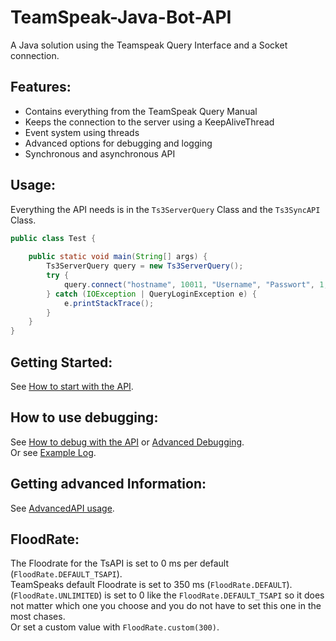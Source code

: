 # TeamSpeak-Java-Bot-API
A Java solution using the Teamspeak Query Interface and a Socket connection.

## Features:
- Contains everything from the TeamSpeak Query Manual
- Keeps the connection to the server using a KeepAliveThread
- Event system using threads
- Advanced options for debugging and logging
- Synchronous and asynchronous API

## Usage:
Everything the API needs is in the `Ts3ServerQuery` Class and the
`Ts3SyncAPI` Class.
```java
public class Test {
    
    public static void main(String[] args) {
        Ts3ServerQuery query = new Ts3ServerQuery();
        try {
            query.connect("hostname", 10011, "Username", "Passwort", 1, "Ts³-Bot", 1);
        } catch (IOException | QueryLoginException e) {
            e.printStackTrace();
        }
    }
}
```
## Getting Started:
See [How to start with the API](wiki/Advanced-API).

## How to use debugging:
See [How to debug with the API](wiki/Debugging) or [Advanced Debugging](wiki/Advanced-Debugging).\
Or see [Example Log](wiki/Example-Debug-Log).

## Getting advanced Information:
See [AdvancedAPI usage](wiki/Advanced-API).

## FloodRate:
The Floodrate for the TsAPI is set to 0 ms per default (`FloodRate.DEFAULT_TSAPI`).\
TeamSpeaks default Floodrate is set to 350 ms (`FloodRate.DEFAULT`).\
(`FloodRate.UNLIMITED`) is set to 0 like the `FloodRate.DEFAULT_TSAPI` so it does not
matter which one you choose and you do not have to set this one in the most chases.\
Or set a custom value with `FloodRate.custom(300)`.